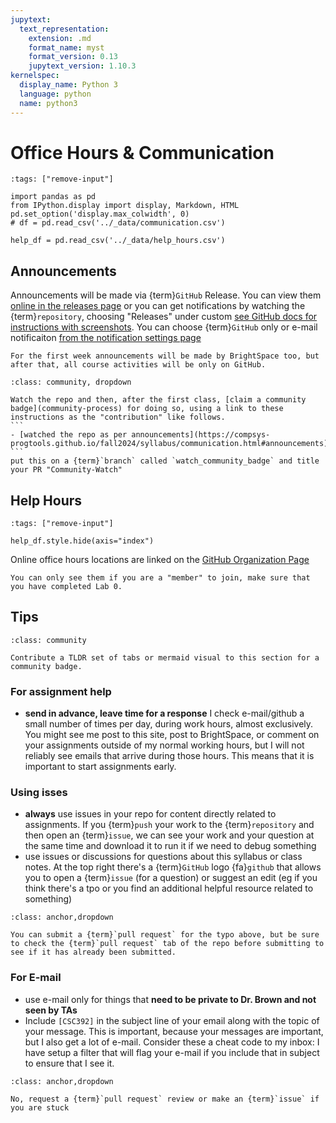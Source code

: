 ```yaml
---
jupytext:
  text_representation:
    extension: .md
    format_name: myst
    format_version: 0.13
    jupytext_version: 1.10.3
kernelspec:
  display_name: Python 3
  language: python
  name: python3
---
```





# Office Hours & Communication



```{code-cell}
:tags: ["remove-input"]

import pandas as pd
from IPython.display import display, Markdown, HTML
pd.set_option('display.max_colwidth', 0)
# df = pd.read_csv('../_data/communication.csv')

help_df = pd.read_csv('../_data/help_hours.csv')
```

## Announcements

Announcements will be made via {term}`GitHub` Release. You can view them [online in the releases page](https://github.com/compsys-progtools/fall2024/releases) or you can get notifications by watching the {term}`repository`, choosing "Releases" under custom [see GitHub docs for instructions with screenshots](https://docs.github.com/en/account-and-profile/managing-subscriptions-and-notifications-on-github/setting-up-notifications/configuring-notifications#configuring-your-watch-settings-for-an-individual-repository). You can choose {term}`GitHub` only or e-mail notificaiton [from the notification settings page](https://github.com/settings/notifications)

```{warning}
For the first week announcements will be made by BrightSpace too, but after that, all course activities will be only on GitHub. 
```


````{admonition} Sign up to watch
:class: community, dropdown

Watch the repo and then, after the first class, [claim a community badge](community-process) for doing so, using a link to these instructions as the "contribution" like follows.   
```
- [watched the repo as per announcements](https://compsys-progtools.github.io/fall2024/syllabus/communication.html#announcements) 
```
put this on a {term}`branch` called `watch_community_badge` and title your PR "Community-Watch" 
````

## Help Hours


```{code-cell}
:tags: ["remove-input"]

help_df.style.hide(axis="index")
``` 

Online office hours locations are linked on the [GitHub Organization Page](https://github.com/compsys-progtools)

```{important}
You can only see them if you are a "member" to join, make sure that you have completed Lab 0. 
```

<!-- 
## Getting Help 

- E-mail the instructor and TAs: `cscsystools-help-group@uri.edu`
- Post an issue to the course website
-  -->

<!--
Online office hours locations are linked in the #help channel on slack
We have several different ways to communicate in this course. This section summarizes them -->

<!--
## To reach out, By usage

```{code-cell}
:tags: ["remove-input"]

df = df[['usage','platform','area','note']]
display(HTML(df.style.hide_index()._repr_html_()))
```

```{note}
e-mail is last because it's not collaborative; other platforms allow us (Proessor + TAs) to collaborate on who responds to things more easily.
```

## By Platform

```{code-cell}
:tags: ["remove-input"]

for platform, data in df.groupby('platform'):
    display(HTML('<h3> Use '+ platform + ' for </h3>'))
    display(HTML(data.drop(columns='platform').style.hide_index()._repr_html_()))

``` 
-->

## Tips

```{admonition} TLDR
:class: community

Contribute a TLDR set of tabs or mermaid visual to this section for a community badge. 
```

### For assignment help

- **send in advance, leave time for a response** I check e-mail/github a small number of times per day, during work hours, almost exclusively. You might see me post to this site, post to BrightSpace, or comment on your assignments outside of my normal working hours, but I will not reliably see emails that arrive during those hours. This means that it is important to start assignments early.

### Using isses


- **always** use issues in your repo for content directly related to assignments.  If you {term}`push` your work to the {term}`repository` and then open an {term}`issue`, we can see your work and your question at the same time and download it to run it if we need to debug something
- use issues or discussions for questions about this syllabus or class notes. At the top right there's a {term}`GitHub` logo {fa}`github` that allows you to open a {term}`issue` (for a question) or suggest an edit (eg if you think there's a tpo or you find an additional helpful resource related to something)


```{admonition} ... 
:class: anchor,dropdown

You can submit a {term}`pull request` for the typo above, but be sure to check the {term}`pull request` tab of the repo before submitting to see if it has already been submitted.
```

### For E-mail

- use e-mail only for things that **need to be private to Dr. Brown and not seen by TAs**
- Include `[CSC392]`  in the subject line of your email along with the topic of your message. This is important, because your messages are important, but I also get a lot of e-mail. Consider these a cheat code to my inbox: I have setup a filter that will flag your e-mail if you include that in subject to ensure that I see it.

```{admonition} Should you e-mail your work? 
:class: anchor,dropdown

No, request a {term}`pull request` review or make an {term}`issue` if you are stuck
```
